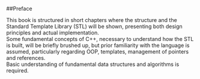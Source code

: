 ##Preface

This book is structured in short chapters where the structure and the Standard Template Library (STL) will be shown, presenting both design principles and actual implementation.<br>
Some fundamental concepts of C++, necessary to understand how the STL is built, will be briefly brushed up, but prior familiarity with the language is assumed, particularly regarding OOP, templates, management of pointers and references.<br>
Basic understanding of fundamental data structures and algorithms is required.


